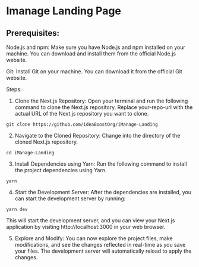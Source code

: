 # Imanage Landing Page

## Prerequisites:
Node.js and npm: Make sure you have Node.js and npm installed on your machine. You can download and install them from the official Node.js website.

Git: Install Git on your machine. You can download it from the official Git website.

Steps:
1. Clone the Next.js Repository:
Open your terminal and run the following command to clone the Next.js repository. Replace your-repo-url with the actual URL of the Next.js repository you want to clone.
```
git clone https://github.com/ideaBoostOrg/iManage-Landing
```

2. Navigate to the Cloned Repository:
Change into the directory of the cloned Next.js repository.
```
cd iManage-Landing
```
3. Install Dependencies using Yarn:
Run the following command to install the project dependencies using Yarn.
```
yarn
```

4. Start the Development Server:
After the dependencies are installed, you can start the development server by running:
```
yarn dev
```
This will start the development server, and you can view your Next.js application by visiting http://localhost:3000 in your web browser.

5. Explore and Modify:
You can now explore the project files, make modifications, and see the changes reflected in real-time as you save your files. The development server will automatically reload to apply the changes.
